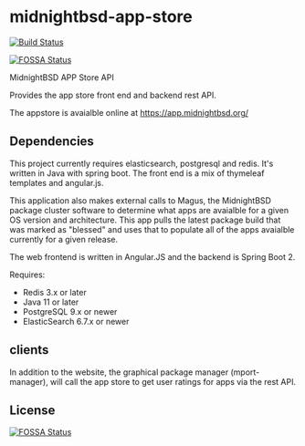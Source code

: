 # midnightbsd-app-store

[![Build Status](https://jenkins.midnightbsd.org/buildStatus/icon?job=MidnightBSD%2Fmidnightbsd-app-store%2Fmaster&build=8)](https://jenkins.midnightbsd.org/job/MidnightBSD/job/midnightbsd-app-store/job/master/8/)

[![FOSSA Status](https://app.fossa.io/api/projects/git%2Bgithub.com%2FMidnightBSD%2Fmidnightbsd-app-store.svg?type=shield)](https://app.fossa.io/projects/git%2Bgithub.com%2FMidnightBSD%2Fmidnightbsd-app-store?ref=badge_shield)

MidnightBSD APP Store API

Provides the app store front end and backend rest API.  

The appstore is avaialble online at https://app.midnightbsd.org/

## Dependencies

This project currently requires elasticsearch, postgresql and redis. It's written in Java with spring boot. The front end is a mix of thymeleaf templates and angular.js.

This application also makes external calls to Magus, the MidnightBSD package cluster software to determine what apps are avaialble for a given OS version and architecture.  This app pulls the latest package build that was marked as "blessed" and uses that to populate all of the apps avaialble currently for a given release. 

The web frontend is written in Angular.JS and the backend is
Spring Boot 2.

Requires:
* Redis 3.x or later
* Java 11 or later
* PostgreSQL 9.x or newer
* ElasticSearch 6.7.x or newer

## clients
In addition to the website, the graphical package manager (mport-manager), will call the app store to get user ratings for apps via the rest API. 


## License
[![FOSSA Status](https://app.fossa.io/api/projects/git%2Bgithub.com%2FMidnightBSD%2Fmidnightbsd-app-store.svg?type=large)](https://app.fossa.io/projects/git%2Bgithub.com%2FMidnightBSD%2Fmidnightbsd-app-store?ref=badge_large)
